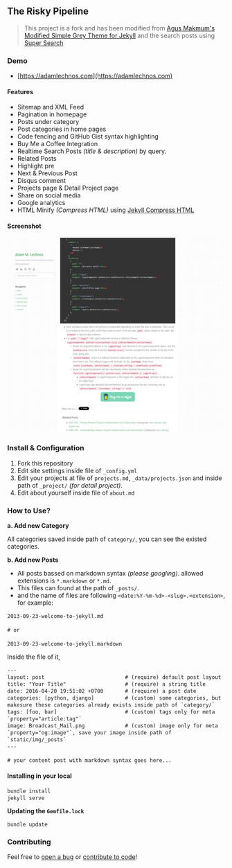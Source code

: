 ## The Risky Pipeline

> This project is a fork and has been modified from [Agus Makmum's Modified Simple Grey Theme for Jekyll](https://github.com/agusmakmun/agusmakmun.github.io)
> and the search posts using [Super Search](https://github.com/chinchang/super-search)

### Demo
* [https://adamlechnos.com](https://adamlechnos.com)


#### Features

* Sitemap and XML Feed
* Pagination in homepage
* Posts under category
* Post categories in home pages
* Code fencing and GitHub Gist syntax highlighting
* Buy Me a Coffee Integration
* Realtime Search Posts _(title & description)_ by query.
* Related Posts
* Highlight pre
* Next & Previous Post
* Disqus comment
* Projects page & Detail Project page
* Share on social media
* Google analytics
* HTML Minify _(Compress HTML)_ using [Jekyll Compress HTML](https://github.com/penibelst/jekyll-compress-html)

#### Screenshot

![Screenshot Post Page](https://raw.githubusercontent.com/Adam-Lechnos/screenshots/main/web-app-dev/screenshot-adamlechnos-post-example.png  "Screenshot Post Page")

### Install & Configuration

1. Fork this repository
2. Edit site settings inside file of `_config.yml`
3. Edit your projects at file of `projects.md`, `_data/projects.json` and inside path of `_project/` _(for detail project)_.
4. Edit about yourself inside file of `about.md`

### How to Use?

**a. Add new Category**

All categories saved inside path of `category/`, you can see the existed categories.

**b. Add new Posts**

* All posts bassed on markdown syntax _(please googling)_. allowed extensions is `*.markdown` or `*.md`.
* This files can found at the path of `_posts/`.
* and the name of files are following `<date:%Y-%m-%d>-<slug>.<extension>`, for example:

```
2013-09-23-welcome-to-jekyll.md

# or

2013-09-23-welcome-to-jekyll.markdown
```

Inside the file of it,

```
---
layout: post                          # (require) default post layout
title: "Your Title"                   # (require) a string title
date: 2016-04-20 19:51:02 +0700       # (require) a post date
categories: [python, django]          # (custom) some categories, but makesure these categories already exists inside path of `category/`
tags: [foo, bar]                      # (custom) tags only for meta `property="article:tag"`
image: Broadcast_Mail.png             # (custom) image only for meta `property="og:image"`, save your image inside path of `static/img/_posts`
---

# your content post with markdown syntax goes here...
```


#### Installing in your local

```
bundle install
jekyll serve
```

**Updating the `Gemfile.lock`**

```
bundle update
```

### Contributing

Feel free to [open a bug](https://github.com/adam-lechnos/adam-lechnos.github.io/issues) or [contribute to code](https://github.com/adam-lechnos/adam-lechnos.github.io/pulls)!
